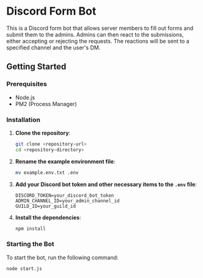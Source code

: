 # Discord Form Bot

This is a Discord form bot that allows server members to fill out forms and submit them to the admins. Admins can then react to the submissions, either accepting or rejecting the requests. The reactions will be sent to a specified channel and the user's DM.

## Getting Started

### Prerequisites

- Node.js
- PM2 (Process Manager)

### Installation

1. **Clone the repository**:
    ```bash
    git clone <repository-url>
    cd <repository-directory>
    ```

2. **Rename the example environment file**:
    ```bash
    mv example.env.txt .env
    ```

3. **Add your Discord bot token and other necessary items to the `.env` file**:
    ```env
    DISCORD_TOKEN=your_discord_bot_token
    ADMIN_CHANNEL_ID=your_admin_channel_id
    GUILD_ID=your_guild_id
    ```

4. **Install the dependencies**:
    ```bash
    npm install
    ```

### Starting the Bot

To start the bot, run the following command:
```bash
node start.js
